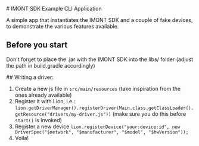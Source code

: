 # IMONT SDK Example CLI Application

A simple app that instantiates the IMONT SDK and a couple of fake devices, to demonstrate the various features available.

## Before you start

Don't forget to place the .jar with the IMONT SDK into the libs/ folder (adjust the path in build.gradle accordingly)

## Writing a driver:

1. Create a new js file in `src/main/resources` (take inspiration from the ones already available)
2. Register it with Lion, i.e.: `lion.getDriverManager().registerDriver(Main.class.getClassLoader().getResource("drivers/my-driver.js"))` (make sure you do this before `start()` is invoked)
3. Register a new device `lion.registerDevice("your:device:id", new DriverSpec("$network", "$manufacturer", "$model", "$hwVersion"));`
4. Voila!



